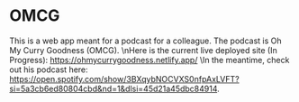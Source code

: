 # OMCG
This is a web app meant for a podcast for a colleague. The podcast is Oh My Curry Goodness (OMCG).
\nHere is the current live deployed site (In Progress): https://ohmycurrygoodness.netlify.app/
\In the meantime, check out his podcast here: https://open.spotify.com/show/3BXqybNOCVXS0nfpAxLVFT?si=5a3cb6ed80804cbd&nd=1&dlsi=45d21a45dbc84914. 

